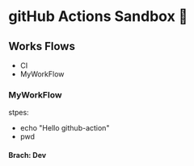 # gitHub Actions Sandbox 🧪 

## Works Flows
* CI
* MyWorkFlow

### MyWorkFlow
stpes:
- echo "Hello github-action"
- pwd

#### Brach: Dev
